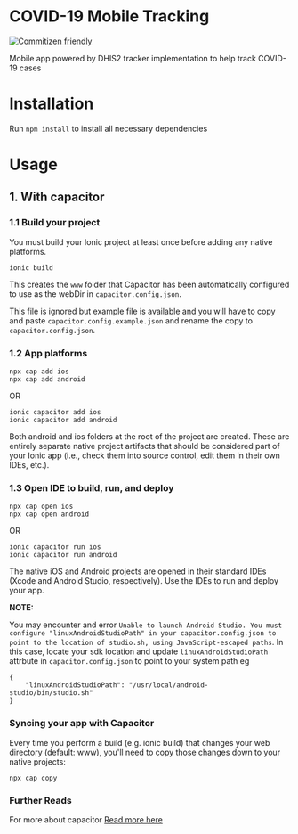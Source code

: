 # COVID-19 Mobile Tracking

[![Commitizen friendly](https://img.shields.io/badge/commitizen-friendly-brightgreen.svg)](http://commitizen.github.io/cz-cli/)

Mobile app powered by DHIS2 tracker implementation to help track COVID-19 cases

# Installation

Run `npm install` to install all necessary dependencies

# Usage

## 1. With capacitor

### 1.1 Build your project

You must build your Ionic project at least once before adding any native platforms.

`ionic build`

This creates the `www` folder that Capacitor has been automatically configured to use as the webDir in `capacitor.config.json`.

This file is ignored but example file is available and you will have to copy and paste `capacitor.config.example.json` and rename the copy to `capacitor.config.json`.

### 1.2 App platforms

```
npx cap add ios
npx cap add android
```

OR

```
ionic capacitor add ios
ionic capacitor add android
```

Both android and ios folders at the root of the project are created. These are entirely separate native project artifacts that should be considered part of your Ionic app (i.e., check them into source control, edit them in their own IDEs, etc.).

### 1.3 Open IDE to build, run, and deploy

```
npx cap open ios
npx cap open android
```

OR

```
ionic capacitor run ios
ionic capacitor run android
```

The native iOS and Android projects are opened in their standard IDEs (Xcode and Android Studio, respectively). Use the IDEs to run and deploy your app.

**NOTE:**

You may encounter and error `Unable to launch Android Studio. You must configure "linuxAndroidStudioPath" in your capacitor.config.json to point to the location of studio.sh, using JavaScript-escaped paths`. In this case, locate your sdk location and update `linuxAndroidStudioPath` attrbute in `capacitor.config.json` to point to your system path eg

```
{
    "linuxAndroidStudioPath": "/usr/local/android-studio/bin/studio.sh"
}
```

### Syncing your app with Capacitor

Every time you perform a build (e.g. ionic build) that changes your web directory (default: www), you'll need to copy those changes down to your native projects:

`npx cap copy`

### Further Reads

For more about capacitor [Read more here](https://capacitor.ionicframework.com/docs)
